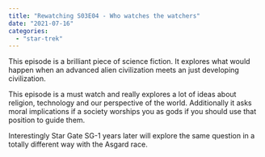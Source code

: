 ```yaml
---
title: "Rewatching S03E04 - Who watches the watchers"
date: "2021-07-16"
categories: 
  - "star-trek"
---
```


This episode is a brilliant piece of science fiction. It explores what would happen when an advanced alien civilization meets an just developing civilization.

This episode is a must watch and really explores a lot of ideas about religion, technology and our perspective of the world. Additionally it asks moral implications if a society worships you as gods if you should use that position to guide them.

Interestingly Star Gate SG-1 years later will explore the same question in a totally different way with the Asgard race.
